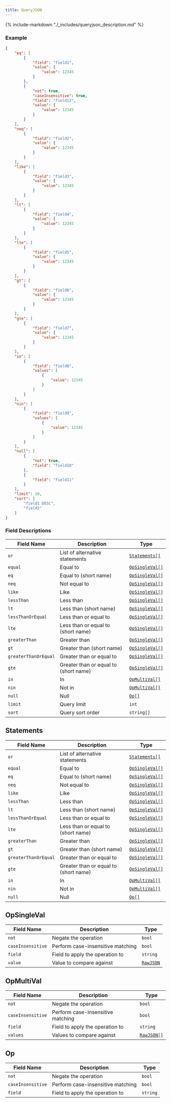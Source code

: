 ```yaml
---
title: QueryJSON
---
```

{% include-markdown "./_includes/queryjson_description.md" %}

### Example

```json
{
    "eq": [
        {
            "field": "field1",
            "value": {
                "value": 12345
            }
        },
        {
            "not": true,
            "caseInsensitive": true,
            "field": "field12",
            "value": {
                "value": 12345
            }
        }
    ],
    "neq": [
        {
            "field": "field2",
            "value": {
                "value": 12345
            }
        }
    ],
    "like": [
        {
            "field": "field3",
            "value": {
                "value": 12345
            }
        }
    ],
    "lt": [
        {
            "field": "field4",
            "value": {
                "value": 12345
            }
        }
    ],
    "lte": [
        {
            "field": "field5",
            "value": {
                "value": 12345
            }
        }
    ],
    "gt": [
        {
            "field": "field6",
            "value": {
                "value": 12345
            }
        }
    ],
    "gte": [
        {
            "field": "field7",
            "value": {
                "value": 12345
            }
        }
    ],
    "in": [
        {
            "field": "field8",
            "values": [
                {
                    "value": 12345
                }
            ]
        }
    ],
    "nin": [
        {
            "field": "field9",
            "values": [
                {
                    "value": 12345
                }
            ]
        }
    ],
    "null": [
        {
            "not": true,
            "field": "field10"
        },
        {
            "field": "field11"
        }
    ],
    "limit": 10,
    "sort": [
        "field1 DESC",
        "field2"
    ]
}
```

### Field Descriptions

| Field Name | Description | Type |
|------------|-------------|------|
| `or` | List of alternative statements | [`Statements[]`](#statements) |
| `equal` | Equal to | [`OpSingleVal[]`](#opsingleval) |
| `eq` | Equal to (short name) | [`OpSingleVal[]`](#opsingleval) |
| `neq` | Not equal to | [`OpSingleVal[]`](#opsingleval) |
| `like` | Like | [`OpSingleVal[]`](#opsingleval) |
| `lessThan` | Less than | [`OpSingleVal[]`](#opsingleval) |
| `lt` | Less than (short name) | [`OpSingleVal[]`](#opsingleval) |
| `lessThanOrEqual` | Less than or equal to | [`OpSingleVal[]`](#opsingleval) |
| `lte` | Less than or equal to (short name) | [`OpSingleVal[]`](#opsingleval) |
| `greaterThan` | Greater than | [`OpSingleVal[]`](#opsingleval) |
| `gt` | Greater than (short name) | [`OpSingleVal[]`](#opsingleval) |
| `greaterThanOrEqual` | Greater than or equal to | [`OpSingleVal[]`](#opsingleval) |
| `gte` | Greater than or equal to (short name) | [`OpSingleVal[]`](#opsingleval) |
| `in` | In | [`OpMultiVal[]`](#opmultival) |
| `nin` | Not in | [`OpMultiVal[]`](#opmultival) |
| `null` | Null | [`Op[]`](#op) |
| `limit` | Query limit | `int` |
| `sort` | Query sort order | `string[]` |

## Statements

| Field Name | Description | Type |
|------------|-------------|------|
| `or` | List of alternative statements | [`Statements[]`](#statements) |
| `equal` | Equal to | [`OpSingleVal[]`](#opsingleval) |
| `eq` | Equal to (short name) | [`OpSingleVal[]`](#opsingleval) |
| `neq` | Not equal to | [`OpSingleVal[]`](#opsingleval) |
| `like` | Like | [`OpSingleVal[]`](#opsingleval) |
| `lessThan` | Less than | [`OpSingleVal[]`](#opsingleval) |
| `lt` | Less than (short name) | [`OpSingleVal[]`](#opsingleval) |
| `lessThanOrEqual` | Less than or equal to | [`OpSingleVal[]`](#opsingleval) |
| `lte` | Less than or equal to (short name) | [`OpSingleVal[]`](#opsingleval) |
| `greaterThan` | Greater than | [`OpSingleVal[]`](#opsingleval) |
| `gt` | Greater than (short name) | [`OpSingleVal[]`](#opsingleval) |
| `greaterThanOrEqual` | Greater than or equal to | [`OpSingleVal[]`](#opsingleval) |
| `gte` | Greater than or equal to (short name) | [`OpSingleVal[]`](#opsingleval) |
| `in` | In | [`OpMultiVal[]`](#opmultival) |
| `nin` | Not in | [`OpMultiVal[]`](#opmultival) |
| `null` | Null | [`Op[]`](#op) |

## OpSingleVal

| Field Name | Description | Type |
|------------|-------------|------|
| `not` | Negate the operation | `bool` |
| `caseInsensitive` | Perform case-insensitive matching | `bool` |
| `field` | Field to apply the operation to | `string` |
| `value` | Value to compare against | [`RawJSON`](simpletypes.md#rawjson) |


## OpMultiVal

| Field Name | Description | Type |
|------------|-------------|------|
| `not` | Negate the operation | `bool` |
| `caseInsensitive` | Perform case-insensitive matching | `bool` |
| `field` | Field to apply the operation to | `string` |
| `values` | Values to compare against | [`RawJSON[]`](simpletypes.md#rawjson) |


## Op

| Field Name | Description | Type |
|------------|-------------|------|
| `not` | Negate the operation | `bool` |
| `caseInsensitive` | Perform case-insensitive matching | `bool` |
| `field` | Field to apply the operation to | `string` |



